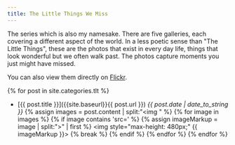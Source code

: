 ```yaml
---
title: The Little Things We Miss
---
```


The series which is also my namesake. There are five galleries, each covering a different aspect of the world. In a less poetic sense than "The Little Things", these are the photos that exist in every day life, things that look wonderful but we often walk past. The photos capture moments you just might have missed. 

You can also view them directly on [Flickr](https://www.flickr.com/photos/thelittlethingswemiss/collections/72157682809997653/).

{% for post in site.categories.tlt %}
* [{{ post.title }}]({{site.baseurl}}{{ post.url }}) *{{ post.date | date_to_string }}*
{% assign images = post.content | split:"<img " %}
{% for image in images %}
  {% if image contains 'src=' %}
    {% assign imageMarkup = image | split:">" | first %}
    <img style="max-height: 480px;" {{ imageMarkup }}>
    {% break %}
  {% endif %}
{% endfor %}
{% endfor %}